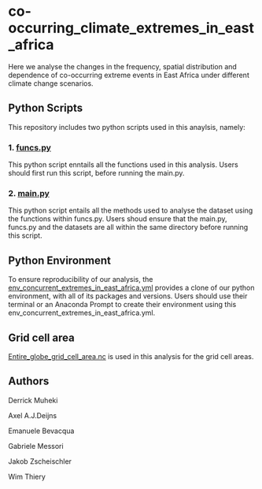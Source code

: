 # co-occurring_climate_extremes_in_east_africa
Here we analyse the changes in the frequency, spatial distribution and dependence of co-occurring extreme events in East Africa under different climate change scenarios. 

## Python Scripts
This repository includes two python scripts used in this anaylsis, namely:
### 1. [funcs.py](https://github.com/VUB-HYDR/concurrent_climate_extremes_in_east_africa/blob/0f6bc400d9b6197c487ca11f528f30da682806c4/funcs.py)
This python script enntails all the functions used in this analysis. Users should first run this script, before running the main.py.

### 2. [main.py](https://github.com/VUB-HYDR/concurrent_climate_extremes_in_east_africa/blob/96943eb9ec1335c823b160af81f04d49a07d4fca/main.py)
This python script entails all the methods used to analyse the dataset using the functions within funcs.py. Users shoud ensure that the main.py, funcs.py and the datasets are all within the same directory before running this script.

## Python Environment
To ensure reproducibility of our analysis, the [env_concurrent_extremes_in_east_africa.yml](https://github.com/VUB-HYDR/concurrent_climate_extremes_in_east_africa/blob/bf4d63de1dd4d25ec89bee0f250c1262d7774ee7/env_concurrent_extremes_in_east_africa.yml) provides a clone of our python environment, with all of its packages and versions. Users should use their terminal or an Anaconda Prompt to create their environment using this env_concurrent_extremes_in_east_africa.yml.

## Grid cell area
[Entire_globe_grid_cell_area.nc](https://github.com/VUB-HYDR/concurrent_climate_extremes_in_east_africa/blob/9225c1989e3bad7f7d121c4a5504c2299226c885/entire_globe_grid_cell_areas.nc) is used in this analysis for the grid cell areas. 

## Authors
Derrick Muheki

Axel A.J.Deijns

Emanuele Bevacqua

Gabriele Messori

Jakob Zscheischler

Wim Thiery
